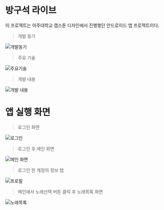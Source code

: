 # 방구석 라이브

이 프로젝트는 아주대학교 캡스톤 디자인에서 진행했던 안드로이드 앱 프로젝트이다.

> 개발 동기

![개발동기](https://user-images.githubusercontent.com/44769544/83380119-18c5ad80-a418-11ea-8be9-79072c53a9de.jpg)

> 주요 기술

![주요기술](https://user-images.githubusercontent.com/44769544/83380286-8b368d80-a418-11ea-8b81-f9f385515e4c.png)

> 개발 내용

![개발 내용](https://user-images.githubusercontent.com/44769544/83380364-b91bd200-a418-11ea-82a2-2c90a0a1a078.png)

# 앱 실행 화면

> 로그인 화면

![로그인](https://user-images.githubusercontent.com/44769544/75879969-bf250580-5e5f-11ea-9596-daf613a5b8f5.jpg)

> 로그인 후 메인 화면

![메인 화면](https://user-images.githubusercontent.com/44769544/75880506-c4cf1b00-5e60-11ea-95eb-4e81718e3afe.jpg)

> 로그인 한 계정의 정보 탭

![프로필](https://user-images.githubusercontent.com/44769544/75880554-d9131800-5e60-11ea-804a-529f257d3e45.jpg)

> 메인에서 노래선택 버튼 클릭 후 노래목록 화면

![노래목록](https://user-images.githubusercontent.com/44769544/75880580-e6c89d80-5e60-11ea-952a-9cfc87943448.jpg)
